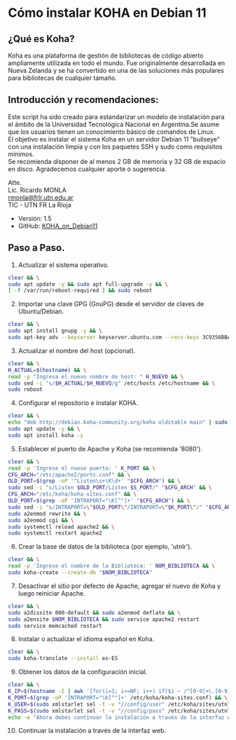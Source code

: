 
# Cómo instalar KOHA en Debian 11

## ¿Qué es Koha? 
Koha es una plataforma de gestión de bibliotecas de código abierto ampliamente utilizada en todo el mundo. Fue originalmente desarrollada en Nueva Zelanda y se ha convertido en una de las soluciones más populares para bibliotecas de cualquier tamaño.

## Introducción y recomendaciones:

Este script ha sido creado para estandarizar un modelo de instalación para el ámbito de la Universidad Tecnológica Nacional en Argentina.Se asume que los usuarios tienen un conocimiento básico de comandos de Linux.  
El objetivo es instalar el sistema Koha en un servidor Debian 11 "bullseye" con una instalación limpia y con los paquetes SSH y sudo como requisitos mínimos.  
Se recomienda disponer de al menos 2 GB de memoria y 32 GB de espacio en disco.
Agradecemos cualquier aporte o sugerencia.  

Atte.  
Lic. Ricardo MONLA  
rmonla@frlr.utn.edu.ar  
TIC - UTN FR La Rioja  

- Versión: 1.5
- GitHub: [KOHA_on_Debian11](https://github.com/rmonla/rmLIBs/blob/7cb54ead07c3ee07d79f47fdf9ed7d53b139a8e2/cmdLinux/hawto/install/Koha/KOHA_on_Debian11.md)


## Paso a Paso.

1. Actualizar el sistema operativo.

```bash
clear && \
sudo apt update -y && sudo apt full-upgrade -y && \
[ -f /var/run/reboot-required ] && sudo reboot
```
2. Importar una clave GPG (GnuPG) desde el servidor de claves de Ubuntu/Debian.

```bash
clear && \
sudo apt install gnupg -y && \
sudo apt-key adv --keyserver keyserver.ubuntu.com --recv-keys 3C9356BBA2E41F10
```
3. Actualizar el nombre del host (opcional).

```bash
clear && \
H_ACTUAL=$(hostname) && \
read -p "Ingresa el nuevo nombre de host: " H_NUEVO && \
sudo sed -i "s/$H_ACTUAL/$H_NUEVO/g" /etc/hosts /etc/hostname && \
sudo reboot
```
4. Configurar el repositorio e instalar KOHA.

```bash
clear && \
echo "deb http://debian.koha-community.org/koha oldstable main" | sudo tee /etc/apt/sources.list.d/koha.list && \
sudo apt update -y && \
sudo apt install koha -y
```
5. Establecer el puerto de Apache y Koha (se recomienda '8080').

```bash
clear && \
read -p 'Ingrese el nuevo puerto: ' K_PORT && \
CFG_ARCH="/etc/apache2/ports.conf" && \
OLD_PORT=$(grep -oP '^Listen\s+\K\d+' "$CFG_ARCH") && \
sudo sed -i "s/Listen $OLD_PORT/Listen $S_PORT/" "$CFG_ARCH" && \
CFG_ARCH="/etc/koha/koha-sites.conf" && \
OLD_PORT=$(grep -oP 'INTRAPORT="\K[^"]+' "$CFG_ARCH") && \
sudo sed -i "s/INTRAPORT=\"$OLD_PORT\"/INTRAPORT=\"$K_PORT\"/" "$CFG_ARCH" && \
sudo a2enmod rewrite && \
sudo a2enmod cgi && \
sudo systemctl reload apache2 && \
sudo systemctl restart apache2
```
6. Crear la base de datos de la biblioteca (por ejemplo, 'utnlr').

```bash
clear && \
read -p 'Ingrese el nombre de la Biblioteca: ' NOM_BIBLIOTECA && \
sudo koha-create --create-db "$NOM_BIBLIOTECA"
```
7. Desactivar el sitio por defecto de Apache, agregar el nuevo de Koha y luego reiniciar Apache.

```bash
clear && \
sudo a2dissite 000-default && sudo a2enmod deflate && \
sudo a2ensite $NOM_BIBLIOTECA && sudo service apache2 restart
sudo service memcached restart 
```
8. Instalar o actualizar el idioma español en Koha.

```bash
clear && \
sudo koha-translate --install es-ES 
```
9. Obtener los datos de la configuración inicial.

```bash
clear && \
K_IP=$(hostname -I | awk '{for(i=1; i<=NF; i++) if($i ~ /^[0-9]+\.[0-9]+\.[0-9]+\.[0-9]+$/) printf "%s#", $i}' | sed 's/#$//') && \
K_PORT=$(grep -oP 'INTRAPORT="\K[^"]+' /etc/koha/koha-sites.conf) && \
K_USER=$(sudo xmlstarlet sel -t -v "//config/user" /etc/koha/sites/utnlr/koha-conf.xml) && \
K_PASS=$(sudo xmlstarlet sel -t -v "//config/pass" /etc/koha/sites/utnlr/koha-conf.xml) && \
echo -e "Ahora debes continuar la instalación a través de la interfaz web.\n\nIngresa a http://$K_IP:$K_PORT\ncon el Usuario >> $K_USER << y contraseña >> $K_PASS <<"
```
10. Continuar la instalación a través de la interfaz web.

